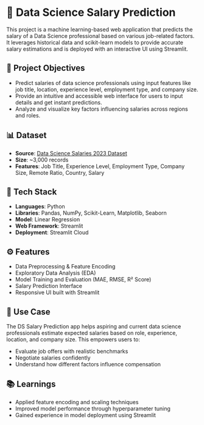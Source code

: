 # 💼 Data Science Salary Prediction

This project is a machine learning-based web application that predicts the salary of a Data Science professional based on various job-related factors. It leverages historical data and scikit-learn models to provide accurate salary estimations and is deployed with an interactive UI using Streamlit.

## 📌 Project Objectives

- Predict salaries of data science professionals using input features like job title, location, experience level, employment type, and company size.
- Provide an intuitive and accessible web interface for users to input details and get instant predictions.
- Analyze and visualize key factors influencing salaries across regions and roles.

## 📊 Dataset

- **Source**: [Data Science Salaries 2023 Dataset](https://www.kaggle.com/datasets)
- **Size**: ~3,000 records
- **Features**: Job Title, Experience Level, Employment Type, Company Size, Remote Ratio, Country, Salary

## 🧪 Tech Stack

- **Languages**: Python
- **Libraries**: Pandas, NumPy, Scikit-Learn, Matplotlib, Seaborn
- **Model**: Linear Regression
- **Web Framework**: Streamlit
- **Deployment**: Streamlit Cloud 

## ⚙️ Features

- Data Preprocessing & Feature Encoding
- Exploratory Data Analysis (EDA)
- Model Training and Evaluation (MAE, RMSE, R² Score)
- Salary Prediction Interface
- Responsive UI built with Streamlit

## 🎯 Use Case

The DS Salary Prediction app helps aspiring and current data science professionals estimate expected salaries based on role, experience, location, and company size. This empowers users to:
- Evaluate job offers with realistic benchmarks
- Negotiate salaries confidently
- Understand how different factors influence compensation

## 📚 Learnings
- Applied feature encoding and scaling techniques
- Improved model performance through hyperparameter tuning
- Gained experience in model deployment using Streamlit
